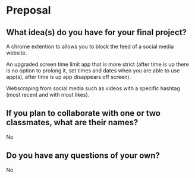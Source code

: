 # Preposal

## What idea(s) do you have for your final project?

A chrome extention to allows you to block the feed of a social media website.

An upgraded screen time limit app that is more strict (after time is up there is no option to prolong it, set times and dates when you are able to use app(s), after time is up app disappears off screen). 

Webscraping from social media such as videos with a specific hashtag (most recent and with most likes).


## If you plan to collaborate with one or two classmates, what are their names?

No

## Do you have any questions of your own?

No
